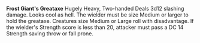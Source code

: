 

**Frost Giant's Greataxe**
Hugely Heavy, Two-handed
Deals 3d12 slashing damage. Looks cool as hell.
The wielder must be size Medium or larger to hold the greataxe. Creatures size Medium or Large roll with disadvantage.
If the wielder's Strength score is less than 20, attacker must pass a DC 14 Strength saving throw or fall prone.